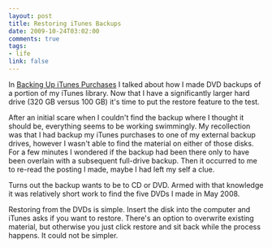 ```yaml
--- 
layout: post
title: Restoring iTunes Backups
date: 2009-10-24T03:02:00
comments: true
tags:
- life
link: false
---
```

In <a title="Backing Up iTunes Purchases" href="https://zanshin.net/2008/05/26/backing-up-itunes-purchases/" target="_self">Backing Up iTunes Purchases</a> I talked about how I made DVD backups of a portion of my iTunes library. Now that I have a significantly larger hard drive (320 GB versus 100 GB) it's time to put the restore feature to the test.

After an initial scare when I couldn't find the backup where I thought it should be, everything seems to be working swimmingly. My recollection was that I had backup my iTunes purchases to one of my external backup drives, however I wasn't able to find the material on either of those disks. For a few minutes I wondered if the backup had been there only to have been overlain with a subsequent full-drive backup. Then it occurred to me to re-read the posting I made, maybe I had left my self a clue.

Turns out the backup wants to be to CD or DVD. Armed with that knowledge it was relatively short work to find the five DVDs I made in May 2008.

Restoring from the DVDs is simple. Insert the disk into the computer and iTunes asks if you want to restore. There's an option to overwrite existing material, but otherwise you just click restore and sit back while the process happens. It could not be simpler.
